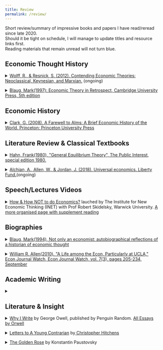 ```yaml
---
title: Review
permalink: /review/
---
```


<p> Short review/summary of impressive books and papers I have read/reread since late 2020. <br>
Should it be tight on schedule, I will manage to update titles and resource links first.<br>
Reading materials that remain unread will not turn blue.</p>

## Economic Thought History
<p> <details>
<summary><a href="https://pdfs.semanticscholar.org/7513/c857f70adf72416bcbcb65caeb4d6ca01683.pdf?_ga=2.196502572.1848211706.1610110822-1280027743.1610110822" target="_blank">Wolff, R., & Resnick, S. (2012). Contending Economic Theories: Neoclassical, Keynesian, and Marxian.</a> (ongoing)</summary>
<p align="justify" style="font-size:90%"> </p>
</details> </p>

<p> <details>
<summary><a href="https://b-ok.global/book/5433887/219a37?dsource=recommend" target="_blank">Blaug, Mark(1997): Economic Theory in Retrospect, Cambridge University Press, 5th edition</a></summary>
<p align="justify" style="font-size:90%"> </p>
</details> </p>

## Economic History
<p> <details>
<summary><a href="https://www.academia.edu/23328928/A_farewell_to_alms_Gregory_Clark" target="_blank">Clark, G. (2008). A Farewell to Alms: A Brief Economic History of the World. Princeton: Princeton University Press</a></summary>
<p align="justify" style="font-size:90%"> </p>
</details> </p>

## Literature Review & Classical Textbooks   
<p> <details>
<summary><a href="https://nationalaffairs.com/storage/app/uploads/public/591/ee4/e51/591ee4e5110d5121452909.pdf" target="_blank">Hahn, Frank(1980), "General Equilibrium Theory", The Public Interest, special edition 1980.</a></summary>
<p align="justify" style="font-size:90%"> </p>
</details> </p>

<p> <details>
<summary><a href="https://oll-resources.s3.us-east-2.amazonaws.com/oll3/store/titles/2769/Alchian_UniversalEconomics1674.pdf" target="_blank">Alchian, A., Allen, W., & Jordan, J. (2018). Universal economics. Liberty Fund.</a>(ongoing)</summary>
<p align="justify" style="font-size:90%> </p>
</details> </p>
                          
<p> <details>
<summary><a href="https://books.google.com.my/books?id=MXGYDwAAQBAJ&lpg=PR11&ots=PgTh3lCthe&dq=economics%20for%20the%20common%20good&lr&pg=PR11#v=onepage&q&f=false" target="_blank">Tirole, J.(2017). Economics for the Common Good. Princeton University Press.</a></summary>
<p align="justify" style="font-size:90%"> </p>
</details> </p>                          
  
## Speech/Lectures Videos
<p> <details>
<summary><a href="https://www.ineteconomics.org/perspectives/videos/how-and-how-not-to-do-economics" target="_blank">How & How NOT to do Economics?</a> lauched by The Institute for New Economic Thinking (INET) with Prof Robert Skidelsky, Warwick University. <a href="http://www.hetwebsite.net/het/video/skidelsky.htm#works" target="_blank"> A more organised page with supplement reading</a></summary>
<p align="justify" style="font-size:90%"> </p>
</details> </p>

## Biographies
<p> <details>
<summary><a href="https://econpapers.repec.org/bookchap/elgeebook/3289.htm" target="_blank">Blaug, Mark(1994), Not only an economist: autobiographical reflections of a historian of economic thought</a></summary>
<p align="justify" style="font-size:90%"> </p>
</details> </p>

<p> <details>
 <summary><a href ="https://econjwatch.org/file_download/452/AllenMemoirSept2010.pdf?mimetype=pdf
" target="_blank">William R. Allen(2010). "A Life among the Econ, Particularly at UCLA," Econ Journal Watch, Econ Journal Watch, vol. 7(3), pages 205-234, September</a></summary>
<p align="justify" style="font-size:90%"> </p>
</details> </p>
  
## Academic Writing
<p> <details>
<summary><a href="" target="_blank"></a></summary>
<p align="justify" style="font-size:90%"> </p>
</details> </p>  

## Literature & Insight
<p> <details>
<summary><a href="https://www.penguinrandomhouse.com/books/297620/why-i-write-by-george-orwell/" target="_blank">Why I Write</a> by George Owell, published by Penguin Random. <a href="https://www.orwell.ru/library/essays/index_en" target="_blank">All Essays by Orwell</a></summary>
<p align="justify" style="font-size:90%"> </p>
</details> </p>

<p> <details>
<summary><a href="https://www.mydownloadbook.com/files/ebook.php?id=7JQ5DgAAQBAJ&item=Letters%20to%20a%20Young%20Contrarian" target="_blank">Letters to A Young Contrarian</a> by<a href="https://christopherhitchens.net/" target="_blank"> Christopher Hitchens </a></summary>
<p align="justify" style="font-size:90%"> </p>
</details> </p>

<p> <details>
<summary><a href="https://archive.org/details/KonstantinPaustovskyTheGoldenRose/mode/2up">The Golden Rose</a> by Konstantin Paustovsky</summary>
<p align="justify" style="font-size:90%"> </p>
</details> </p>
